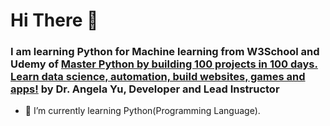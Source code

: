 # Hi There 👋
<h3>I am learning Python for Machine learning from W3School and Udemy of <u>Master Python by building 100 projects in 100 days. Learn data science, automation, build websites, games and apps!</u> by Dr. Angela Yu, Developer and Lead Instructor </h3>

- 🌱 I’m currently learning Python(Programming Language).
<!--## Hi there 👋
<p>I am student of software enginearing. i almost cover c++ basic consepts including OOPs && STL etc.🌱 I’m currently learning  about Qt creater.</p>
<!--
**mjeyz/mjeyz** is a ✨ _special_ ✨ repository because its `README.md` (this file) appears on your GitHub profile.

Here are some ideas to get you started:

- 🔭 I’m currently working on ...
- 👯 I’m looking to collaborate on ...
- 🤔 I’m looking for help with ...
- 💬 Ask me about ...
- 📫 How to reach me: ...
- 😄 Pronouns: ...
- ⚡ Fun fact: ...
-->
